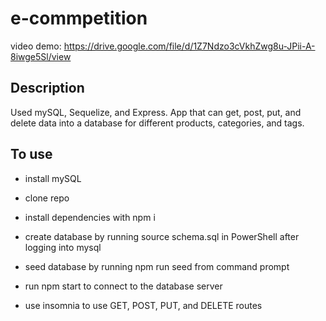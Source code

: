 # e-commpetition
video demo: https://drive.google.com/file/d/1Z7Ndzo3cVkhZwg8u-JPii-A-8iwge5Sl/view

## Description
Used mySQL, Sequelize, and Express. App that can get, post, put, and delete data into a database for different products, categories, and tags.

## To use
- install mySQL
- clone repo
- install dependencies with npm i

- create database by running source schema.sql in PowerShell after logging into mysql
- seed database by running npm run seed from command prompt

- run npm start to connect to the database server
- use insomnia to use GET, POST, PUT, and DELETE routes
